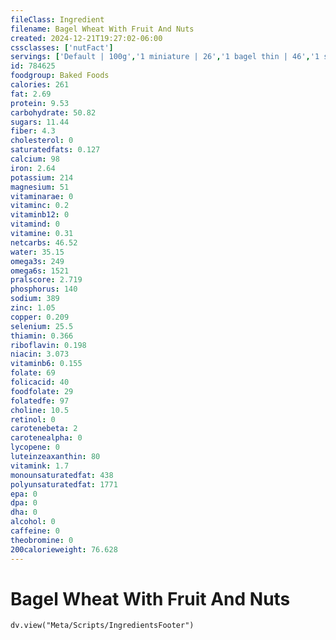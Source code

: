 ```yaml
---
fileClass: Ingredient
filename: Bagel Wheat With Fruit And Nuts
created: 2024-12-21T19:27:02-06:00
cssclasses: ['nutFact']
servings: ['Default | 100g','1 miniature | 26','1 bagel thin | 46','1 small | 69','1 large | 131','1 regular | 105','1 california energy bar | 71']
id: 784625
foodgroup: Baked Foods
calories: 261
fat: 2.69
protein: 9.53
carbohydrate: 50.82
sugars: 11.44
fiber: 4.3
cholesterol: 0
saturatedfats: 0.127
calcium: 98
iron: 2.64
potassium: 214
magnesium: 51
vitaminarae: 0
vitaminc: 0.2
vitaminb12: 0
vitamind: 0
vitamine: 0.31
netcarbs: 46.52
water: 35.15
omega3s: 249
omega6s: 1521
pralscore: 2.719
phosphorus: 140
sodium: 389
zinc: 1.05
copper: 0.209
selenium: 25.5
thiamin: 0.366
riboflavin: 0.198
niacin: 3.073
vitaminb6: 0.155
folate: 69
folicacid: 40
foodfolate: 29
folatedfe: 97
choline: 10.5
retinol: 0
carotenebeta: 2
carotenealpha: 0
lycopene: 0
luteinzeaxanthin: 80
vitamink: 1.7
monounsaturatedfat: 438
polyunsaturatedfat: 1771
epa: 0
dpa: 0
dha: 0
alcohol: 0
caffeine: 0
theobromine: 0
200calorieweight: 76.628
---
```


# Bagel Wheat With Fruit And Nuts

```dataviewjs
dv.view("Meta/Scripts/IngredientsFooter")
```